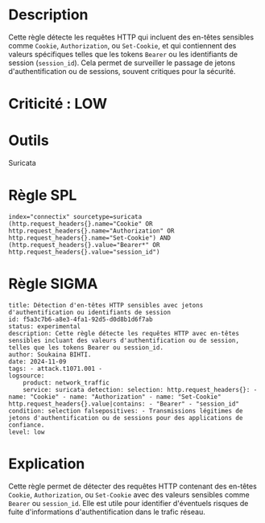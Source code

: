 # Description

Cette règle détecte les requêtes HTTP qui incluent des en-têtes sensibles comme `Cookie`, `Authorization`, ou `Set-Cookie`, et qui contiennent des valeurs spécifiques telles que les tokens `Bearer` ou les identifiants de session (`session_id`). Cela permet de surveiller le passage de jetons d'authentification ou de sessions, souvent critiques pour la sécurité.

# Criticité : **LOW**

# Outils

Suricata

# Règle SPL



```
index="connectix" sourcetype=suricata (http.request_headers{}.name="Cookie" OR http.request_headers{}.name="Authorization" OR http.request_headers{}.name="Set-Cookie") AND (http.request_headers{}.value="Bearer*" OR http.request_headers{}.value="session_id")
```

# Règle SIGMA

```
title: Détection d'en-têtes HTTP sensibles avec jetons d'authentification ou identifiants de session 
id: f5a3c7b6-a8e3-4fa1-92d5-d0d8b1d6f7ab 
status: experimental 
description: Cette règle détecte les requêtes HTTP avec en-têtes sensibles incluant des valeurs d'authentification ou de session, telles que les tokens Bearer ou session_id. 
author: Soukaina BIHTI. 
date: 2024-11-09 
tags: - attack.t1071.001 - 
logsource: 
	product: network_traffic 
	service: suricata detection: selection: http.request_headers{}: - name: "Cookie" - name: "Authorization" - name: "Set-Cookie" http.request_headers{}.value|contains: - "Bearer" - "session_id" condition: selection falsepositives: - Transmissions légitimes de jetons d'authentification ou de sessions pour des applications de confiance. 
level: low
```



# Explication

Cette règle permet de détecter des requêtes HTTP contenant des en-têtes `Cookie`, `Authorization`, ou `Set-Cookie` avec des valeurs sensibles comme `Bearer` ou `session_id`. Elle est utile pour identifier d'éventuels risques de fuite d'informations d'authentification dans le trafic réseau.

